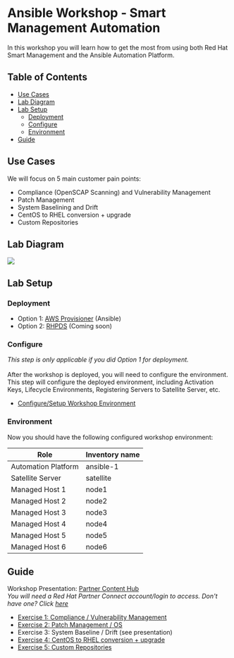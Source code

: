 # Ansible Workshop - Smart Management Automation

In this workshop you will learn how to get the most from using both Red Hat Smart Management and the Ansible Automation Platform.

## Table of Contents
- [Use Cases](#use-cases)
- [Lab Diagram](#lab-diagram)
- [Lab Setup](#lab-setup)
    - [Deployment](#deployment)
    - [Configure](#configure)
    - [Environment](#environment)
- [Guide](#guide)

## Use Cases
We will focus on 5 main customer pain points:
- Compliance (OpenSCAP Scanning) and Vulnerability Management
- Patch Management
- System Baselining and Drift
- CentOS to RHEL conversion + upgrade
- Custom Repositories

## Lab Diagram
![](https://lh5.googleusercontent.com/t6LEJtEw6Q0tHt3RurTtEuR9HgLmCjJofdWyc605qD-yWiFTuMA_gfdv7NHLI7urVwMihly12QDrAvwX1nBf0-kTmLPviSNttHfUzOp3MLHmfYYCc-XDQMkBSebxLJvX0BJr9iUU)

## Lab Setup

### Deployment
- Option 1: [AWS Provisioner](https://github.com/redhat-partner-tech/partner-tech-days-march2021/blob/main/integrated-mgmt-workshop/provision-aws.md) (Ansible)  
- Option 2: [RHPDS](https://github.com/redhat-partner-tech/partner-tech-days-march2021/blob/main/integrated-mgmt-workshop/provision-rhpds.md) (Coming soon)

### Configure
*This step is only applicable if you did Option 1 for deployment.*<br><br>
After the workshop is deployed, you will need to configure the environment. This step will configure the deployed environment, including Activation Keys, Lifecycle Environments, Registering Servers to Satellite Server, etc.
- [Configure/Setup Workshop Environment](https://github.com/redhat-partner-tech/partner-tech-days-march2021/tree/main/integrated-mgmt-workshop/exercises/0-setup)<br>



### Environment

Now you should have the following configured workshop environment:

| Role                 | Inventory name |
| ---------------------| ---------------|
| Automation Platform  | ansible-1      |
| Satellite Server     | satellite      |
| Managed Host 1       | node1          |
| Managed Host 2       | node2          |
| Managed Host 3       | node3          |
| Managed Host 4       | node4          |
| Managed Host 5       | node5          |
| Managed Host 6       | node6          |



## Guide
Workshop Presentation: [Partner Content Hub](http://redhat-partner.highspot.com)<br>
*You will need a Red Hat Partner Connect account/login to access. Don't have one? Click [here](https://connect.redhat.com/en/support)*
* [Exercise 1: Compliance / Vulnerability Management](https://github.com/redhat-partner-tech/partner-tech-days-march2021/blob/main/integrated-mgmt-workshop/exercises/2-compliance/openscap-exercise.md)
* [Exercise 2: Patch Management / OS](https://github.com/redhat-partner-tech/partner-tech-days-march2021/blob/main/integrated-mgmt-workshop/exercises/3-patching/automated-patch-management.md)
* Exercise 3: System Baseline / Drift (see presentation)
* [Exercise 4: CentOS to RHEL conversion + upgrade](https://github.com/redhat-partner-tech/partner-tech-days-march2021/blob/main/integrated-mgmt-workshop/exercises/4-convert2rhel/upgrade-exercise.md)
* [Exercise 5: Custom Repositories](https://github.com/redhat-partner-tech/partner-tech-days-march2021/blob/main/integrated-mgmt-workshop/exercises/5-customerepo/custom-repo-exercise.md)
